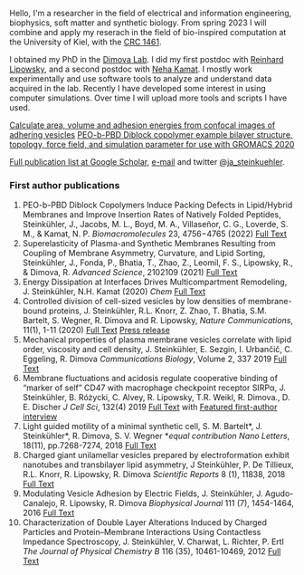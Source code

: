 Hello, I'm a researcher in the field of electrical and information engineering, biophysics, soft matter and synthetic biology. From spring 2023 I will combine and apply my reserach in the field of bio-inspired computation at the University of Kiel, with the [CRC 1461](https://www.crc1461-neurotronics.de/en).

I obtained my PhD in the [Dimova Lab](http://www.dimova.de). I did my first postdoc with [Reinhard Lipowsky](http://www.mpikg.mpg.de/th), and a second postdoc with [Neha Kamat](https://www.nehakamat.com/). I mostly work experimentally and use software tools to analyze and understand data acquired in the lab. Recently I have developed some interest in using computer simulations. Over time I will upload more tools and scripts I have used.

[Calculate area, volume and adhesion energies from confocal images of adhering vesicles](https://jansteinkuehler.github.io/adhesionenergy.html)
[PEO-b-PBD Diblock copolymer example bilayer structure, topology, force field, and simulation parameter for use with GROMACS 2020](http://jansteinkuehler.github.io/bm2c00936_si_002.zip)

[Full publication list at Google Scholar](https://scholar.google.de/citations?user=2Dzpoo0AAAAJ), [e-mail](mailto:jan.steinkuehler@gmail.com) and twitter [@ja_steinkuehler](https://twitter.com/ja_steinkuehler).

### First author publications ###
1. PEO-b-PBD Diblock Copolymers Induce Packing Defects in Lipid/Hybrid Membranes and Improve Insertion Rates of Natively Folded Peptides, Steinkühler, J., Jacobs, M. L., Boyd, M. A., Villaseñor, C. G., Loverde, S. M., & Kamat, N. P.  _Biomacromolecules_ 23, 4756−4765 (2022) [Full Text](https://jansteinkuehler.github.io/acs.biomac.2c00936.pdf) 
1. Superelasticity of Plasma-and Synthetic Membranes Resulting from Coupling of Membrane Asymmetry, Curvature, and Lipid Sorting, Steinkühler, J., Fonda, P., Bhatia, T., Zhao, Z., Leomil, F. S., Lipowsky, R., & Dimova, R. _Advanced Science_, 2102109 (2021)  [Full Text](http://onlinelibrary.wiley.com/doi/full/10.1002/advs.202102109)
2. Energy Dissipation at Interfaces Drives Multicompartment Remodeling, J. Steinkühler, N.H. Kamat (2020) _Chem_ [Full Text](j.chempr.2020.04.010.pdf)
3. Controlled division of cell-sized vesicles by low densities of membrane-bound proteins, J. Steinkühler, R.L. Knorr, Z. Zhao, T. Bhatia, S.M. Bartelt, S. Wegner, R. Dimova and R. Lipowsky, _Nature Communications_, 11(1), 1-11 (2020) [Full Text](https://www.nature.com/articles/s41467-020-14696-0) [Press release](http://www.mpikg.mpg.de/6260641/news_publication_14488959_transferred?c=132305)
4. Mechanical properties of plasma membrane vesicles correlate with lipid order, viscosity and cell density, J. Steinkühler, E. Sezgin, I. Urbančič, C. Eggeling, R. Dimova
_Communications Biology_, Volume 2, 337 2019
[Full Text](https://www.nature.com/articles/s42003-019-0583-3)
5.	Membrane fluctuations and acidosis regulate cooperative binding of “marker of self” CD47 with macrophage checkpoint receptor SIRPα, J. Steinkühler, B. Różycki, C. Alvey, R. Lipowsky, T.R. Weikl, R. Dimova., D. E. Discher
_J Cell Sci_, 132(4) 2019 [Full Text](https://jansteinkuehler.github.io/jcs216770.full.pdf) with [Featured first-author interview]( http://jcs.biologists.org/content/132/4/jcs222141)
4.	Light guided motility of a minimal synthetic cell, S. M. Bartelt\*, J. Steinkühler\*, R. Dimova, S. V. Wegner \*_equal contribution_ _Nano Letters_, 18(11), pp.7268-7274, 2018	[Full Text](https://jansteinkuehler.github.io/acs.nanolett.8b03469.pdf)
6.	Charged giant unilamellar vesicles prepared by electroformation exhibit nanotubes and transbilayer lipid asymmetry, J Steinkühler, P. De Tillieux, R.L. Knorr, R. Lipowsky, R. Dimova 
_Scientific Reports_ 8 (1), 11838, 2018 
[Full Text](https://www.nature.com/articles/s41598-018-30286-z)
10.	Modulating Vesicle Adhesion by Electric Fields, J. Steinkühler, J. Agudo-Canalejo, R. Lipowsky, R. Dimova
_Biophysical Journal_ 111 (7), 1454-1464, 2016 
[Full Text](https://linkinghub.elsevier.com/retrieve/pii/S0006-3495(16)30751-2)
14.	Characterization of Double Layer Alterations Induced by Charged Particles and Protein–Membrane Interactions Using Contactless Impedance Spectroscopy, J. Steinkühler, V. Charwat, L. Richter, P. Ertl
_The Journal of Physical Chemistry B_ 116 (35), 10461-10469, 2012 
[Full Text](https://jansteinkuehler.github.io/jp3008392.pdf)
